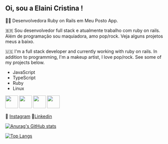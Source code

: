 ##  Oi, sou a Elaini Cristina !

👩‍💻 Desenvolvedora Ruby on Rails em Meu Posto App.

🇧🇷 Sou desenvolvedor full stack e atualmente trabalho com ruby on rails. Além de programação sou maquiadora, amo pop/rock. Veja alguns projetos meus a baixo.

🇺🇸 I'm a full stack developer and currently working with ruby ​​on rails. In addition to programming, I'm a makeup artist, I love pop/rock. See some of my projects below.

- JavaScript
- TypeScript
- Ruby
- Linux

 <img src="https://upload.wikimedia.org/wikipedia/commons/thumb/9/99/Unofficial_JavaScript_logo_2.svg/640px-Unofficial_JavaScript_logo_2.svg.png" width="40" height="40"/> <img src="https://upload.wikimedia.org/wikipedia/commons/thumb/7/73/Ruby_logo.svg/800px-Ruby_logo.svg.png" width="40" height="40"/> <img src="https://appmasters.io/static/typescript-logo-26cc95f255ccb936d154b43614f61602.png" width="40" height="40"/> <img src="https://cdn.jsdelivr.net/gh/devicons/devicon/icons/linux/linux-original.svg" width="40" height="40"/>





📸 [Instagram](https://www.instagram.com/elainiicristina/)  💼[Linkedin](https://www.linkedin.com/in/elaini-cristina-85234820a/)  

[![Anurag's GitHub stats](https://github-readme-stats.vercel.app/api?username=elainicristina)](https://github.com/elainicristina/github-readme-stats?theme=dark)

[![Top Langs](https://github-readme-stats.vercel.app/api/top-langs/?username=elainicristina&layout=compact)](https://github.com/elainicristina/github-readme-stats)

